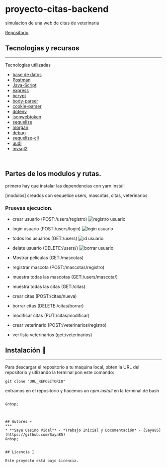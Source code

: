 
# proyecto-citas-backend
simulacion de una web de citas de veterinaria
&nbsp;

[Repositorio](https://github.com/Saya85/proyecto-citas-backend.git)


## Tecnologias y recursos
***
Tecnologias utilizadas 
* [base de datos](HEROKU.com)
* [Postman](https://www.postman.com/downloads/) 
* [Java-Script](Json)
* [express](~4.16.1)
* [bcrypt](^5.0.1) 
* [body-parser](^1.19.1)
* [cookie-parser](~1.4.4)
* [dotenv](^14.3.2)
* [jsonwebtoken](8.5.1)
* [sequelize](^6.16.1)
* [morgan](~1.9.1)
* [debug](~2.6.9)
* [sequelize-cli](^6.4.1)
* [uudi](^8.3.2)
* [mysql2](^2.3.3)



&nbsp;

## Partes de los modulos y rutas.

primero hay que  instalar las dependencias con yarn install

[modulos]
 creados con sequelice
 users, mascotas, citas, veterinarios 

### Pruevas ejecucion.

- crear usuario (POST:/users/registro)
![registro usuario]()

- login usuario (POST:/users/login)
![login usuario]()

- todos los usuarios (GET:/users)
![id usuario]()

- delate usuario (DELETE:/users/)
![borrar usuario]()

- Mostrar peliculas (GET:/mascotas)
![]()

- registrar mascota (POST:/mascotas/registro)
![]()

- muestra todas las mascotas (GET:/users/mascota/)
![]()

- muestra todas las citas (GET:/citas)
![]()

- crear citas (POST:/citas/nueva)
![]()

- borrar citas (DELETE:/citas/borrar)
![]()

- modificar citas (PUT:/citas/modificar)
![]()

- crear veterinario (POST:/veterinarios/registro)
![]()
- ver lista veterinarios (get:/veterinarios)
![]()
## Instalación 🔧
***
Para descargar el repositorio a tu maquina local, obten la URL del repositorio y utlizando la terminal pon este comando:

```
git clone "URL_REPOSITORIO"
```
entramos en el repositorio y hacemos un *npm install* en la terminal de bash 
``` 

&nbsp;



## Autores ✒️
***
* **Saya Casino Vidal** - *Trabajo Inicial y Documentación* - [Saya85](https://github.com/Saya85)
&nbsp;


## Licencia 📄

Este proyecto está bajo Licencia.

